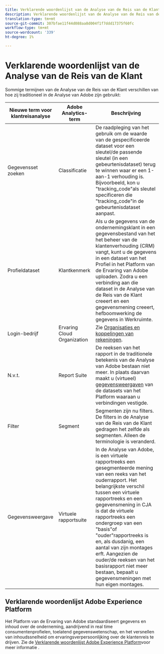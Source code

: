 ```yaml
---
title: Verklarende woordenlijst van de Analyse van de Reis van de Klant
description: Verklarende woordenlijst van de Analyse van de Reis van de Klant.
translation-type: tm+mt
source-git-commit: 307bfae11f44d088aa8d004f1f7ddd17375f60fc
workflow-type: tm+mt
source-wordcount: '339'
ht-degree: 1%

---
```



# Verklarende woordenlijst van de Analyse van de Reis van de Klant

Sommige termijnen van de Analyse van de Reis van de Klant verschillen van hoe zij traditioneel in de Analyse van Adobe zijn gebruikt:

| Nieuwe term voor klantreisanalyse | Adobe Analytics-term | Beschrijving |
|---|---|---|
| Gegevensset zoeken | Classificatie | De raadpleging van het gebruik om de waarde van de gespecificeerde dataset voor een sleutel/de passende sleutel (in een gebeurtenisdataset) terug te winnen waar er een 1-aan-1 verhouding is. Bijvoorbeeld, kon u &quot;tracking_code&quot;als sleutel specificeren die &quot;tracking_code&quot;in de gebeurtenisdataset aanpast. |
| Profieldataset | Klantkenmerk | Als u de gegevens van de ondernemingsklant in een gegevensbestand van het het beheer van de klantenverhouding (CRM) vangt, kunt u de gegevens in een dataset van het Profiel in het Platform van de Ervaring van Adobe uploaden. Zodra u een verbinding aan die dataset in de Analyse van de Reis van de Klant creeert en een gegevensmening creeert, hefboomwerking de gegevens in Werkruimte. |
| Login-bedrijf | Ervaring Cloud Organization | Zie [Organisaties en koppelingen van rekeningen](https://docs.adobe.com/content/help/en/core-services/interface/manage-users-and-products/organizations.html#topic_C31CB834F109465A82ED57FF0563B3F1). |
| N.v.t. | Report Suite | De reeksen van het rapport in de traditionele betekenis van de Analyse van Adobe bestaan niet meer. In plaats daarvan maakt u (virtueel) [gegevensweergaven](/help/data-views/create-dataview.md) van de datasets van het Platform waaraan u verbindingen vestigde. |
| Filter | Segment | Segmenten zijn nu filters. De filters in de Analyse van de Reis van de Klant gedragen het zelfde als segmenten. Alleen de terminologie is veranderd. |
| Gegevensweergave | Virtuele rapportsuite | In de Analyse van Adobe, is een virtuele rapportreeks een gesegmenteerde mening van een reeks van het ouderrapport. Het belangrijkste verschil tussen een virtuele rapportreeks en een gegevensmening in CJA is dat de virtuele rapportreeks een ondergroep van een &quot;basis&quot;of &quot;ouder&quot;rapportreeks is en, als dusdanig, een aantal van zijn montages erft. Aangezien de ouder/de reeksen van het basisrapport niet meer bestaan, bepaalt u gegevensmeningen met hun eigen montages. |

## Verklarende woordenlijst Adobe Experience Platform

Het Platform van de Ervaring van Adobe standaardiseert gegevens en inhoud over de onderneming, aandrijvend in real time consumentenprofielen, toelatend gegevenswetenschap, en het versnellen van inhoudssnelheid om ervaringsverpersoonlijking over de klantenreis te drijven.
Zie de [Verklarende woordenlijst Adobe Experience Platform](https://www.adobe.io/apis/experienceplatform/home/services/acp-glossary.html)voor meer informatie .
